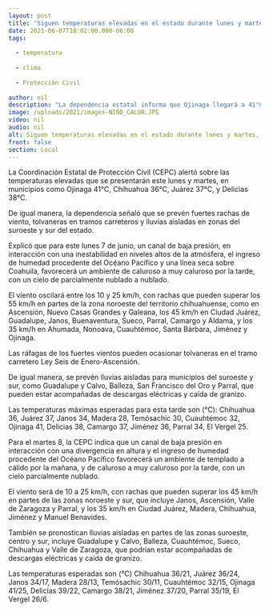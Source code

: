 ```yaml
---
layout: post
title: "Siguen temperaturas elevadas en el estado durante lunes y martes, advierte Protección Civil"
date: 2021-06-07T18:02:00.000-06:00
tags:
  
  - temperatura
  
  - clima
  
  - Protección Civil
  
author: nil
description: "La dependencia estatal informa que Ojinaga llegará a 41°C, la capital chihuahuense a 36°C, Juárez a 37°C y Delicias a 38°C; para el 8 de junio se prevén lluvias en Guadalupe y Calvo, Balleza, Cuauhtémoc, Sueco, Chihuahua y Valle de Zaragoza"
image: /uploads/2021/images-NIÑO_CALOR.JPG
video: nil
audio: nil
alt: Siguen temperaturas elevadas en el estado durante lunes y martes, advierte Protección Civil
front: false
section: Local
---
```


La Coordinación Estatal de Protección Civil (CEPC) alertó sobre las temperaturas elevadas que se presentarán este lunes y martes, en municipios como Ojinaga 41°C, Chihuahua 36°C, Juárez 37°C, y Delicias 38°C.

 

De igual manera, la dependencia señaló que se prevén fuertes rachas de viento, tolvaneras en tramos carreteros y lluvias aisladas en zonas del suroeste y sur del estado.

 

Explicó que para este lunes 7 de junio, un canal de baja presión, en interacción con una inestabilidad en niveles altos de la atmósfera, el ingreso de humedad procedente del Océano Pacífico y una línea seca sobre Coahuila, favorecerá un ambiente de caluroso a muy caluroso por la tarde, con un cielo de parcialmente nublado a nublado.

 

El viento oscilará entre los 10 y 25 km/h, con rachas que pueden superar los 55 km/h en partes de la zona noroeste del territorio chihuahuense, como en Ascensión, Nuevo Casas Grandes y Galeana, los 45 km/h en Ciudad Juárez, Guadalupe, Janos, Buenaventura, Sueco,  Parral, Camargo y Aldama, y los 35 km/h en Ahumada, Nonoava, Cuauhtémoc, Santa Bárbara, Jiménez y Ojinaga.

 

Las ráfagas de los fuertes vientos pueden ocasionar tolvaneras en el tramo carretero Ley Seis de Enero-Ascensión.

 

De igual manera, se prevén lluvias aisladas  para municipios del suroeste y sur, como Guadalupe y Calvo, Balleza, San Francisco del Oro y Parral, que pueden estar acompañadas de descargas eléctricas y caída de granizo.

 

Las temperaturas máximas esperadas para esta tarde son (°C): Chihuahua 36, Juárez 37, Janos 34, Madera 28, Temósachic 30, Cuauhtémoc 32, Ojinaga 41, Delicias 38, Camargo 37, Jiménez 36, Parral 34, El Vergel 25.


Para el martes 8, la CEPC indica que un canal de baja presión en interacción con una divergencia en altura y el ingreso de humedad procedente del Océano Pacífico favorecerá un ambiente de templado a cálido por la mañana, y de caluroso a muy caluroso por la tarde, con un cielo parcialmente nublado.

 

El viento será de 10 a 25 km/h, con rachas que pueden superar los 45 km/h en partes de las zonas noroeste y sur, que incluye Janos, Ascensión, Valle de Zaragoza y Parral, y los 35 km/h en Ciudad Juárez, Madera, Chihuahua, Jiménez y Manuel Benavides.

 

También se pronostican lluvias aisladas en partes de las zonas suroeste, centro y sur, incluye Guadalupe y Calvo, Balleza, Cuauhtémoc, Sueco, Chihuahua y Valle de Zaragoza, que podrían estar acompañadas de descargas eléctricas y caída de granizo.

 

Las temperaturas esperadas son (°C) Chihuahua 36/21, Juárez 36/24, Janos 34/17, Madera 28/13, Temósachic 30/11, Cuauhtémoc 32/15, Ojinaga 41/25, Delicias 39/22, Camargo 38/21, Jiménez 37/20, Parral 35/19, El Vergel 26/6.